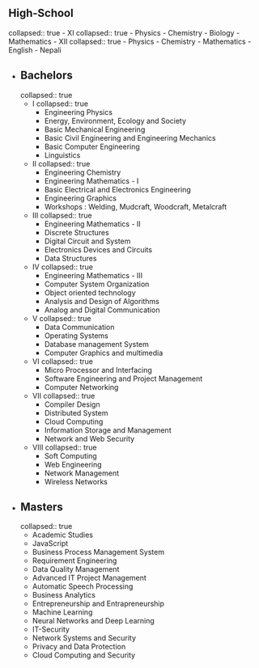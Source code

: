 ## High-School
collapsed:: true
	- XI
	  collapsed:: true
		- Physics
		- Chemistry
		- Biology
		- Mathematics
	- XII
	  collapsed:: true
		- Physics
		- Chemistry
		- Mathematics
		- English
		- Nepali
- ## Bachelors
  collapsed:: true
	- I
	  collapsed:: true
		- Engineering Physics
		- Energy, Environment, Ecology and Society
		- Basic Mechanical Engineering
		- Basic Civil Engineering and Engineering Mechanics
		- Basic Computer Engineering
		- Linguistics
	- II
	  collapsed:: true
		- Engineering Chemistry
		- Engineering Mathematics - I
		- Basic Electrical and Electronics Engineering
		- Engineering Graphics
		- Workshops : Welding, Mudcraft, Woodcraft, Metalcraft
	- III
	  collapsed:: true
		- Engineering Mathematics - II
		- Discrete Structures
		- Digital Circuit and System
		- Electronics Devices and Circuits
		- Data Structures
	- IV
	  collapsed:: true
		- Engineering Mathematics - III
		- Computer System Organization
		- Object oriented technology
		- Analysis and Design of Algorithms
		- Analog and Digital Communication
	- V
	  collapsed:: true
		- Data Communication
		- Operating Systems
		- Database management System
		- Computer Graphics and multimedia
	- VI
	  collapsed:: true
		- Micro Processor and Interfacing
		- Software Engineering and Project Management
		- Computer Networking
	- VII
	  collapsed:: true
		- Compiler Design
		- Distributed System
		- Cloud Computing
		- Information Storage and Management
		- Network and Web Security
	- VIII
	  collapsed:: true
		- Soft Computing
		- Web Engineering
		- Network Management
		- Wireless Networks
- ## Masters
  collapsed:: true
	- Academic Studies
	- JavaScript
	- Business Process Management System
	- Requirement Engineering
	- Data Quality Management
	- Advanced IT Project Management
	- Automatic Speech Processing
	- Business Analytics
	- Entrepreneurship and Entrapreneurship
	- Machine Learning
	- Neural Networks and Deep Learning
	- IT-Security
	- Network Systems and Security
	- Privacy and Data Protection
	- Cloud Computing and Security